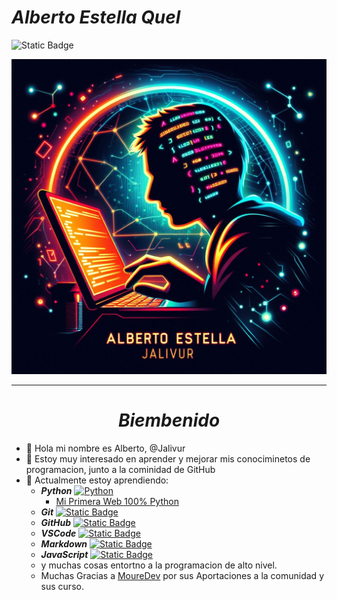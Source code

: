 # ***Alberto Estella Quel*** #
![Static Badge](https://img.shields.io/badge/Alberto_Estella-%40Jalivur-red)

![@Jalivur](Images/Logoderecha2.jpg)
<hr>

<div align='center'><h1><b><i>Biembenido</i></b></h1></div>

- 👋 Hola mi nombre es Alberto, @Jalivur
- 👀 Estoy muy interesado en aprender y mejorar mis conociminetos de programacion, junto a la cominidad de GitHub
- 🌱 Actualmente estoy aprendiendo:
    - ***Python*** [![Python](https://img.shields.io/badge/Python-blue?style=flat&logo=python&logoColor=yellow&labelColor=101010)]()
        - [Mi Primera Web 100% Python](https://github.com/Jalivur/web_python_propia)
    <!-- ![logo python|5](Images/LogoPython.jpg) -->
    - ***Git*** [![Static Badge](https://img.shields.io/badge/Git.-red?style=flat&logo=git&logoColor=red&labelColor=white)]()
    <!--  ![logo Git|5](Images/LogoGit.jpg) -->
    - ***GitHub*** [![Static Badge](https://img.shields.io/badge/GitHub-black?style=flat&logo=github&logoColor=black&labelColor=white)]()
    <!--  ![logo GitHub|5](Images/LogoGithub.jpg) -->
    - ***VSCode*** [![Static Badge](https://img.shields.io/badge/Visual%20Studio%20Code-blue?style=flat&logo=Visual%20Studio%20Code&logoColor=blue&labelColor=white)]()
    - ***Markdown*** [![Static Badge](https://img.shields.io/badge/Markdown-white?style=flat%20&logo=Markdown&logoColor=white%20&labelColor=black)]()
    - ***JavaScript*** [![Static Badge](https://img.shields.io/badge/JavaScript-blue?style=flat&logo=javascript&logoColor=yellow&labelColor=grey)]()
    - y muchas cosas entortno a la programacion de alto nivel.
    - Muchas Gracias a [MoureDev](https://github.com/mouredev) por sus Aportaciones a la comunidad y sus curso.

<!---![@Jalivur](Images/Logofrente2.jpg)
--->
<!---
Jalivur/Jalivur is a ✨ special ✨ repository because its `README.md` (this file) appears on your GitHub profile.
You can click the Preview link to take a look at your changes.
--->
<!--|  ID  | Usuario | Sitio Web |
|:----:|:-------:|:---------:|
| Hola | Mundo | Markdown |
| Hola | Markdown| Todo correcto |--->
